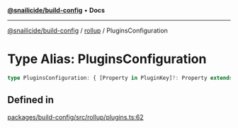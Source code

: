 [**@snailicide/build-config**](../../README.md) • **Docs**

---

[@snailicide/build-config](../../README.md) / [rollup](../README.md) / PluginsConfiguration

# Type Alias: PluginsConfiguration

```ts
type PluginsConfiguration: { [Property in PluginKey]?: Property extends PluginKey ? ConfigOptions<Property> | boolean : never };
```

## Defined in

[packages/build-config/src/rollup/plugins.ts:62](https://github.com/gbtunney/snailicide-monorepo/blob/000ebd5e5e0a4dc99abffd69e23184713d3a934a/packages/build-config/src/rollup/plugins.ts#L62)
